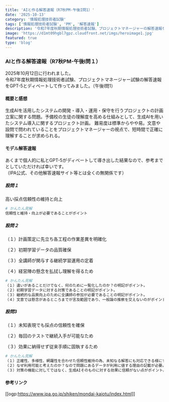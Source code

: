 ```yaml
---
title: 'AIと作る解答速報（R7秋PM-午後I問1）'
date: '2025-10-13'
category: '情報処理技術者試験'
tags: ['情報処理技術者試験', 'PM', '解答速報']
description: '令和7年度秋期情報処理技術者試験、プロジェクトマネージャーの解答速報をGPT-5とディベートして作ってみました。（午後Ⅰ問1）'
image: 'https://d1mt09hgbl7gpz.cloudfront.net/imgs/heroimage1.jpg'
featured: true
type: 'blog'
---
```


### AIと作る解答速報（R7秋PM-午後Ⅰ問１）

2025年10月12日に行われました。<br>
令和7年度秋期情報処理技術者試験、プロジェクトマネージャー試験の解答速報をGPT-5とディベートして作ってみました。（午後Ⅰ問1）

#### 概要と感想

生成AIを活用したシステムの開発・導入・運用・保守を行うプロジェクトの計画立案に関する問題。予備校の生徒の理解度を高める仕組みとして、生成AIを用いたシステム導入に関するプロジェクト計画。
難易度は標準からやや易。文意や設問で問われていることをプロジェクトマネージャーの視点で、短時間で正確に理解することが求められる。

#### モデル解答速報

あくまで個人的に私とGPT-5がディベートして導き出した結果なので、参考までとしていただければ幸いです。<br>
（IPA公式、その他解答速報サイト等とは全くの無関係です）

##### 設問１

高い採点信頼性の維持と向上

```bash
# かんたん見解
信頼性と維持・向上が必要であることがポイント
```

##### 設問２

（１）計画策定に先立ち各工程の作業差異を明確化

（２）初期学習データの品質確保

（３）全講師が関与する継続学習運用の定着

（４）経営陣の懸念を払拭し理解を得るため

```bash
# かんたん見解
（１）違いがあることだけでなく、何のために一覧化したのか？の明記がポイント。
（２）初期学習データに対する対策であることの明記がポイント。
（３）継続的な品質向上のために全講師の参加が必要であることの明記がポイント。
（４）文意では懸念があるところまでが言及範囲であり、一般論の推察を交えないのがポイント。
```

##### 設問3

（１）未知表現でも採点の信頼性を確保

（２）毎回のテストで継続入手が可能なため

（３）効果に納得せず従来手順に固執するため

```bash
# かんたん見解
（１）正確性、多様性、網羅性を合わせた信頼性維持の為、未知なる解答にも対応できる様にする意図がある点がポイント。
（２）なぜ利用可能と考えたのか？なので問題にあるデータが利用に値する理由の記載が必要。
（３）対策の機能に対してではなく、生成AIそのものに対する効果に信頼がない点がポイント。
```

#### 参考リンク

[[ogp:https://www.ipa.go.jp/shiken/mondai-kaiotu/index.html]]
